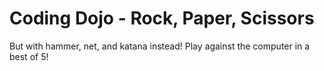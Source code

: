 # Coding Dojo - Rock, Paper, Scissors

But with hammer, net, and katana instead!
Play against the computer in a best of 5!
